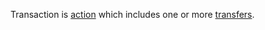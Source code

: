 Transaction is [action](https://github.com/gcassel/Modular-Organization-Terminology/blob/master/terms/action.md) which includes one or more [transfers](https://github.com/gcassel/Modular-Organization-Terminology/blob/master/terms/transfer.md).
